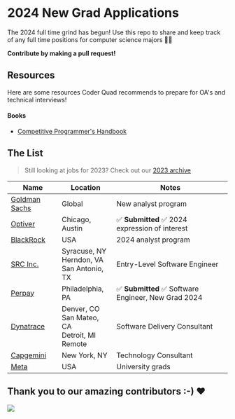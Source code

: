 # 2024 New Grad Applications

The 2024 full time grind has begun! Use this repo to share and keep track of any full time positions for computer science majors 🧑‍💻

**Contribute by making a pull request!**

## Resources

Here are some resources Coder Quad recommends to prepare for OA's and technical interviews!

#### Books

- [Competitive Programmer's Handbook](https://cses.fi/book/book.pdf)

## The List

> Still looking at jobs for 2023? Check out our [2023 archive](/README-2023.md)

| Name                                                                                                                                                 | Location        | Notes                       |
| ---------------------------------------------------------------------------------------------------------------------------------------------------- | --------------- | --------------------------- |
| [Goldman Sachs](https://www.goldmansachs.com/careers/students/programs/americas/new-analyst-program.html)                                            | Global          | New analyst program         |
| [Optiver](https://optiver.com/working-at-optiver/career-opportunities/6497784002/)                                                                   | Chicago, Austin | ✅ **Submitted** ✅ 2024 expression of interest |
| [BlackRock](https://blackrock.tal.net/vx/lang-en-GB/mobile-0/brand-3/xf-232eb66ac89a/candidate/so/pm/1/pl/1/opp/7893-Analyst-Program-Americas/en-GB) | USA             | 2024 analyst program        |
| [SRC Inc.](https://jobs.jobvite.com/careers/src-inc/job/olAQmfwR?__jvst=Internet%20Job%20Board&__jvsd=Indeed)                                                                   | Syracuse, NY <br> Herndon, VA <br>  San Antonio, TX  | Entry-Level Software Engineer |
| [Perpay](https://jobs.lever.co/perpay/032c6423-f7b4-4d6a-b369-a415630948e8)                                                                   | Philadelphia, PA | ✅ **Submitted** ✅ Software Engineer, New Grad 2024 |
| [Dynatrace](https://app.ripplematch.com/v2/public/job/edf0d492/details?utm_source=Github&utm_medium=organic_social&utm_campaign=growth_github&utm_content=dyna&utm_term=null)                                                                   | Denver, CO <br> San Mateo, CA <br> Detroit, MI <br> Remote | Software Delivery Consultant |
| [Capgemini](https://www.capgemini.com/jobs/N92ZBYcBf9EzbUpvy_Nu/071398-technology-consultant---new-york---campus-recruiting-2024/?utm_source=Indeed&utm_medium=organic&utm_campaign=Indeed&idOrigine=1522&jobPipeline=Indeed)                                                                   | New York, NY | Technology Consultant |
| [Meta](https://www.metacareers.com/careerprograms/students/?p[teams][0]=Internship%20-%20Engineering%2C%20Tech%20%26%20Design&p[teams][1]=Internship%20-%20Business&p[teams][2]=Internship%20-%20PhD&p[teams][3]=University%20Grad%20-%20PhD%20%26%20Postdoc&p[teams][4]=University%20Grad%20-%20Engineering%2C%20Tech%20%26%20Design&p[teams][5]=University%20Grad%20-%20Business&teams[0]=University%20Grad%20-%20Business&teams[1]=University%20Grad%20-%20Engineering%2C%20Tech%20%26%20Design#openpositions) | USA | University grads |

## Thank you to our amazing contributors :-) ❤️

<a href="https://github.com/coderQuad/New-Grad-Positions-2023/graphs/contributors">
  <img src="https://contrib.rocks/image?repo=coderQuad/New-Grad-Positions-2023&columns=24&max=480" />
</a>
